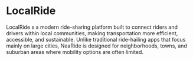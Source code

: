 # LocalRide
LocalRide s a modern ride-sharing platform built to connect riders and drivers within local communities, making transportation more efficient, accessible, and sustainable. Unlike traditional ride-hailing apps that focus mainly on large cities, NeaRide is designed for neighborhoods, towns, and suburban areas where mobility options are often limited.
